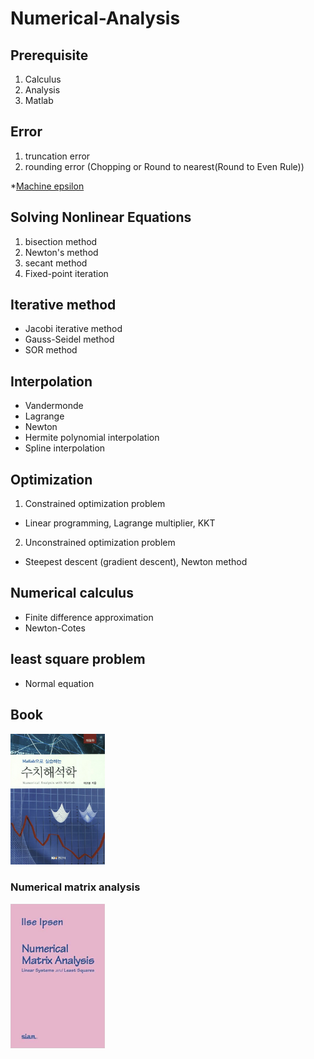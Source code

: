 # Numerical-Analysis

## Prerequisite
1. Calculus
2. Analysis
3. Matlab

## Error
1. truncation error
2. rounding error (Chopping or Round to nearest(Round to Even Rule))

  *[Machine epsilon](https://en.wikipedia.org/wiki/Machine_epsilon)

## Solving Nonlinear Equations
1. bisection method
2. Newton's method
3. secant method
4. Fixed-point iteration

## Iterative method
- Jacobi iterative method
- Gauss-Seidel method
- SOR method

## Interpolation
- Vandermonde
- Lagrange
- Newton
- Hermite polynomial interpolation 
- Spline interpolation

## Optimization
1. Constrained optimization problem
- Linear programming, Lagrange multiplier, KKT 
2. Unconstrained optimization problem
- Steepest descent (gradient descent), Newton method

## Numerical calculus
- Finite difference approximation
- Newton-Cotes
## least square problem
- Normal equation

## Book
<img src="https://github.com/cgh2797/Numerical-Analysis/blob/master/bookimg.jpg" width="30%">

### Numerical matrix analysis
<img src="https://github.com/cgh2797/Numerical-Analysis/blob/master/img2.jpg" width="30%">
